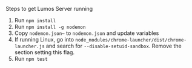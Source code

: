 Steps to get Lumos Server running

1. Run `npm install`
2. Run `npm install -g nodemon`
3. Copy `nodemon.json~` to `nodemon.json` and update variables
4. If running Linux, go into `node_modules/chrome-launcher/dist/chrome-launcher.js` and search for `--disable-setuid-sandbox`. Remove the section setting this flag.
5. Run `npm test`
